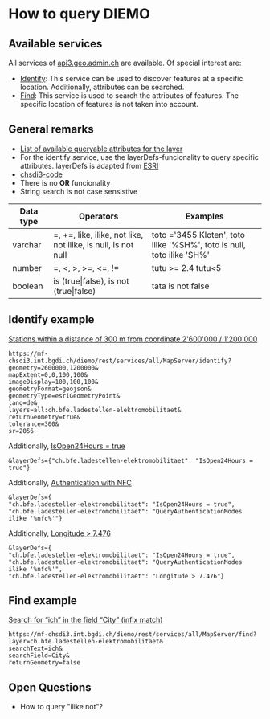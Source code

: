 # How to query DIEMO

## Available services

All services of [api3.geo.admin.ch](http://mf-chsdi3.int.bgdi.ch/diemo/services/sdiservices.html) are available. Of special interest are:
* [Identify](http://mf-chsdi3.int.bgdi.ch/diemo/services/sdiservices.html#identify-features): This service can be used to discover features at a specific location. Additionally, attributes can be searched.
* [Find](http://mf-chsdi3.int.bgdi.ch/diemo/services/sdiservices.html#find): This service is used to search the attributes of features. The specific location of features is not taken into account.

## General remarks

* [List of available queryable attributes for the layer ](https://mf-chsdi3.int.bgdi.ch/diemo/rest/services/all/MapServer/ch.bfe.ladestellen-elektromobilitaet?lang=de)
* For the identify service, use the layerDefs-funcionality to query specific attributes. layerDefs is adapted from [ESRI](https://developers.arcgis.com/rest/services-reference/identify-map-service-.htm)
* [chsdi3-code](https://github.com/geoadmin/mf-chsdi3/pull/3185)
* There is no **OR** funcionality
* String search is not case sensistive

| Data type    | Operators | Examples |
| --------------- | --------- |--------- |
| varchar | =, +=, like, ilike, not like, not ilike, is null, is not null | toto ='3455 Kloten', toto ilike '%SH%', toto is null, toto ilike 'SH%' |
| number |  =, <, >, >=, <=, != | tutu >= 2.4 tutu<5 |
| boolean | is (true\|false), is not (true\|false) | tata is not false |


## Identify example

[Stations within a distance of 300 m from coordinate 2'600'000 / 1'200'000](https://mf-chsdi3.int.bgdi.ch/diemo/rest/services/all/MapServer/identify?geometry=2600000,1200000&mapExtent=0,0,100,100&imageDisplay=100,100,100&geometryFormat=geojson&geometryType=esriGeometryPoint&lang=fr&layers=all:ch.bfe.ladestellen-elektromobilitaet&returnGeometry=true&tolerance=300&sr=2056)

```
https://mf-chsdi3.int.bgdi.ch/diemo/rest/services/all/MapServer/identify?
geometry=2600000,1200000&
mapExtent=0,0,100,100&
imageDisplay=100,100,100&
geometryFormat=geojson&
geometryType=esriGeometryPoint&
lang=de&
layers=all:ch.bfe.ladestellen-elektromobilitaet&
returnGeometry=true&
tolerance=300&
sr=2056
```

Additionally, [IsOpen24Hours = true](https://mf-chsdi3.int.bgdi.ch/diemo/rest/services/all/MapServer/identify?geometry=2600000,1200000&mapExtent=0,0,100,100&imageDisplay=100,100,100&geometryFormat=geojson&geometryType=esriGeometryPoint&lang=fr&layers=all:ch.bfe.ladestellen-elektromobilitaet&returnGeometry=true&tolerance=3500&sr=2056&layerDefs={%22ch.bfe.ladestellen-elektromobilitaet%22:%22IsOpen24Hours%20=%20true%22})

```
&layerDefs={"ch.bfe.ladestellen-elektromobilitaet": "IsOpen24Hours = true"}
```
Additionally, [Authentication with NFC](https://mf-chsdi3.int.bgdi.ch/diemo/rest/services/all/MapServer/identify?geometry=2600000,1200000&mapExtent=0,0,100,100&imageDisplay=100,100,100&geometryFormat=geojson&geometryType=esriGeometryPoint&lang=fr&layers=all:ch.bfe.ladestellen-elektromobilitaet&returnGeometry=true&tolerance=3500&sr=2056&layerDefs={%22ch.bfe.ladestellen-elektromobilitaet%22:%20%22IsOpen24Hours%20=%20true%22,%20%22ch.bfe.ladestellen-elektromobilitaet%22:%22QueryAuthenticationModes%20ilike%20%27%nfc%%27%22})

```
&layerDefs={
"ch.bfe.ladestellen-elektromobilitaet": "IsOpen24Hours = true", 
"ch.bfe.ladestellen-elektromobilitaet": "QueryAuthenticationModes ilike '%nfc%'"}
```

Additionally, [Longitude > 7.476](https://mf-chsdi3.int.bgdi.ch/diemo/rest/services/all/MapServer/identify?geometry=2600000,1200000&mapExtent=0,0,100,100&imageDisplay=100,100,100&geometryFormat=geojson&geometryType=esriGeometryPoint&lang=fr&layers=all:ch.bfe.ladestellen-elektromobilitaet&returnGeometry=true&tolerance=3500&sr=2056&layerDefs={%22ch.bfe.ladestellen-elektromobilitaet%22:%20%22IsOpen24Hours%20=%20true%22,%20%22ch.bfe.ladestellen-elektromobilitaet%22:%22QueryAuthenticationModes%20ilike%20%27%nfc%%27%22,%20%22ch.bfe.ladestellen-elektromobilitaet%22:%22Longitude%20%3E%207.476%22})

```
&layerDefs={
"ch.bfe.ladestellen-elektromobilitaet": "IsOpen24Hours = true", 
"ch.bfe.ladestellen-elektromobilitaet": "QueryAuthenticationModes ilike '%nfc%'", 
"ch.bfe.ladestellen-elektromobilitaet": "Longitude > 7.476"}
```
## Find example

[Search for “ich” in the field “City” (infix match)](https://mf-chsdi3.int.bgdi.ch/diemo/rest/services/all/MapServer/find?layer=ch.bfe.ladestellen-elektromobilitaet&searchText=ich&searchField=City&returnGeometry=false)

```
https://mf-chsdi3.int.bgdi.ch/diemo/rest/services/all/MapServer/find?
layer=ch.bfe.ladestellen-elektromobilitaet&
searchText=ich&
searchField=City&
returnGeometry=false
```


## Open Questions
* How to query "ilike not"?

